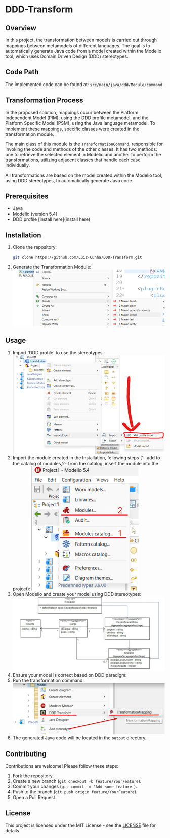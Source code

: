 # DDD-Transform

## Overview
In this project, the transformation between models is carried out through mappings between metamodels of different languages. The goal is to automatically generate Java code from a model created within the Modelio tool, which uses Domain Driven Design (DDD) stereotypes.

## Code Path
The implemented code can be found at: `src/main/java/ddd/Module/command`

## Transformation Process
In the proposed solution, mappings occur between the Platform Independent Model (PIM), using the DDD profile metamodel, and the Platform Specific Model (PSM), using the Java language metamodel. To implement these mappings, specific classes were created in the transformation module.

The main class of this module is the `TransformationCommand`, responsible for invoking the code and methods of the other classes. It has two methods: one to retrieve the selected element in Modelio and another to perform the transformations, utilizing adjacent classes that handle each case individually.

All transformations are based on the model created within the Modelio tool, using DDD stereotypes, to automatically generate Java code.

## Prerequisites
- Java 
- Modelio (version 5.4)
- DDD profile [install here](install here)
## Installation
1. Clone the repository:
   ```sh
   git clone https://github.com/Luiz-Cunha/DDD-Transform.git
   ```
2. Generate the Transformation Module:
![Overview Diagram](images/right-click-on-pomxml.png)
## Usage
1. Import 'DDD profile' to use the stereotypes.
![Overview Diagram](images/import-the-ddd-profile.png)
2. Import the module created in the Installation, following steps (1- add to the catalog of modules,2- from the catalog, insert the module into the project):
![Overview Diagram](images/Importing-module.png)
3. Open Modelio and create your model using DDD stereotypes:
![Overview Diagram](images/model-with-ddd.png)
4. Ensure your model is correct based on DDD paradigm:
5. Run the transformation command:
![Overview Diagram](images/run-transformation.png)
6. The generated Java code will be located in the `output` directory.

## Contributing
Contributions are welcome! Please follow these steps:
1. Fork the repository.
2. Create a new branch (`git checkout -b feature/YourFeature`).
3. Commit your changes (`git commit -m 'Add some feature'`).
4. Push to the branch (`git push origin feature/YourFeature`).
5. Open a Pull Request.

## License
This project is licensed under the MIT License - see the [LICENSE](LICENSE) file for details.
